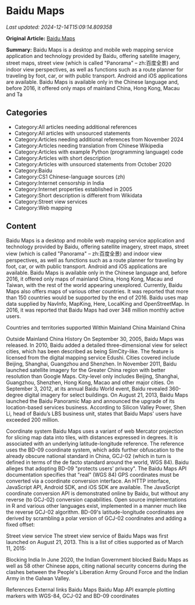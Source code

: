 # Baidu Maps

_Last updated: 2024-12-14T15:09:14.809358_

**Original Article:** [Baidu Maps](https://en.wikipedia.org/wiki/Baidu_Maps)

**Summary:** Baidu Maps is a desktop and mobile web mapping service application and technology provided by Baidu, offering satellite imagery, street maps, street view (which is called "Panorama" – zh:百度全景) and indoor view perspectives, as well as functions such as a route planner for traveling by foot, car, or with public transport. Android and iOS applications are available.
Baidu Maps is available only in the Chinese language and, before 2016, it offered only maps of mainland China, Hong Kong, Macau and Ta

## Categories
- Category:All articles needing additional references
- Category:All articles with unsourced statements
- Category:Articles needing additional references from November 2024
- Category:Articles needing translation from Chinese Wikipedia
- Category:Articles with example Python (programming language) code
- Category:Articles with short description
- Category:Articles with unsourced statements from October 2020
- Category:Baidu
- Category:CS1 Chinese-language sources (zh)
- Category:Internet censorship in India
- Category:Internet properties established in 2005
- Category:Short description is different from Wikidata
- Category:Street view services
- Category:Web mapping

## Content

Baidu Maps is a desktop and mobile web mapping service application and technology provided by Baidu, offering satellite imagery, street maps, street view (which is called "Panorama" – zh:百度全景) and indoor view perspectives, as well as functions such as a route planner for traveling by foot, car, or with public transport. Android and iOS applications are available.
Baidu Maps is available only in the Chinese language and, before 2016, it offered only maps of mainland China, Hong Kong, Macau and Taiwan, with the rest of the world appearing unexplored. Currently, Baidu Maps also offers maps of various other countries. It was reported that more than 150 countries would be supported by the end of 2016. Baidu uses map data supplied by NavInfo, MapKing, Here, LocalKing and OpenStreetMap.
In 2016, it was reported that Baidu Maps had over 348 million monthly active users.

Countries and territories supported
Within Mainland China
Mainland China

Outside Mainland China
History
On September 30, 2005, Baidu Maps was released.
In 2010, Baidu added a detailed three-dimensional view for select cities, which has been described as being SimCity-like. The feature is licensed from the digital mapping service Edushi. Cities covered include Beijing, Shanghai, Guangzhou and Shenzhen. In November 2011, Baidu launched satellite imagery for the Greater China region with better resolution than Google Maps. City-level only includes Beijing, Shanghai, Guangzhou, Shenzhen, Hong Kong, Macao and other major cities.
On September 3, 2012, at its annual Baidu World event, Baidu revealed 360-degree digital imagery for select buildings.
On August 21, 2013, Baidu Maps launched the Baidu Panoramic Map and announced the upgrade of its location-based services business. According to Silicon Valley Power, Shen Li, head of Baidu’s LBS business unit, states that Baidu Maps' users have exceeded 200 million.

Coordinate system
Baidu Maps uses a variant of web Mercator projection for slicing map data into tiles, with distances expressed in degrees. It is associated with an underlying latitude-longitude reference. The reference uses the BD-09 coordinate system, which adds further obfuscation to the already obscure national standard in China, GCJ-02 (which in turn is defined in terms of the de facto standard around the world, WGS 84). Baidu alleges that adopting BD-09 "protects users' privacy".
The Baidu Maps API documentation specifies that "real" (WGS 84) GPS coordinates must be converted via a coordinate conversion interface. An HTTP interface, JavaScript API, Android SDK, and iOS SDK are available.
The JavaScript coordinate conversion API is demonstrated online by Baidu, but without any reverse (to GCJ-02) conversion capabilities. Open source implementations in R and various other languages exist, implemented in a manner much like the reverse GCJ-02 algorithm.
BD-09's latitude-longitude coordinates are derived by scrambling a polar version of GCJ-02 coordinates and adding a fixed offset:

Street view service
The street view service of Baidu Maps was first launched on August 21, 2013. This is a list of cities supported as of March 11, 2015:

Blocking
India
In June 2020, the Indian Government blocked Baidu Maps as well as 58 other Chinese apps, citing national security concerns during the clashes between the People's Liberation Army Ground Force and the Indian Army in the Galwan Valley.

References
External links
Baidu Maps
Baidu Map API example plotting markers with WGS-84, GCJ-02 and BD-09 coordinates